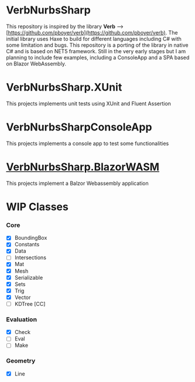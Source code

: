 # VerbNurbsSharp
This repository is inspired by the library **Verb** --> [https://github.com/pboyer/verb](https://github.com/pboyer/verb). 
The initial library uses Haxe to build for different languages including C# with some limitation and bugs. This repository is a porting of the library in native C# and is based on NET5 framework.
Still in the very early stages but I am planning to include few examples, including a ConsoleApp and a SPA based on Blazor WebAssembly.
# VerbNurbsSharp.XUnit
This projects implements unit tests using XUnit and Fluent Assertion
# VerbNurbsSharpConsoleApp
This projects implements a console app to test some functionalities
# [VerbNurbsSharp.BlazorWASM](https://github.com/cesarecaoduro/VerbNurbsSharp/tree/master/VerbNurbsSharp.BlazorWASM "VerbNurbsSharp.BlazorWASM")
This projects implement a Balzor Webassembly application
# WIP Classes
### Core
 - [x] BoundingBox
 - [x] Constants
 - [x] Data
 - [ ] Intersections
 - [x] Mat
 - [x] Mesh
 - [x] Serializable
 - [x] Sets
 - [x] Trig
 - [x] Vector
 - [ ] KDTree [CC]
### Evaluation
- [x] Check
- [ ] Eval
- [ ] Make
### Geometry
- [x] Line
<!--stackedit_data:
eyJoaXN0b3J5IjpbNjk4NDk2MzAxLC0yMTIyODAwMjMzLDczOD
g5MjUxOSwtMzYzODYwMzE1XX0=
-->
